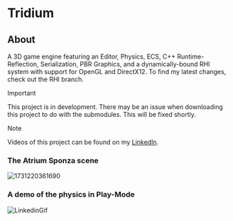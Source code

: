 # Tridium
## About
A 3D game engine featuring an Editor, Physics, ECS, C++ Runtime-Reflection, Serialization, PBR Graphics, and a dynamically-bound RHI system with support for OpenGL and DirectX12.
To find my latest changes, check out the RHI branch.

> [!IMPORTANT]
> This project is in development. There may be an issue when downloading this project to do with the submodules. This will be fixed shortly.

> [!NOTE]
> Videos of this project can be found on my [LinkedIn](www.linkedin.com/in/asherfarag).

### The Atrium Sponza scene
![1731220361690](https://github.com/user-attachments/assets/44aac046-a593-46c5-94e9-8eb240d1e0ca)

### A demo of the physics in Play-Mode
![LinkedinGif](https://github.com/user-attachments/assets/cc169e08-8cb0-4f55-88bf-23a1fbe5b180)
